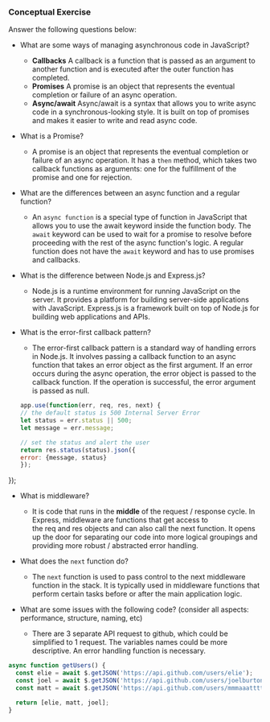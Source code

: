 ### Conceptual Exercise

Answer the following questions below:

- What are some ways of managing asynchronous code in JavaScript?
	- **Callbacks** A callback is a function that is passed as an argument to another function and is executed after the outer function has completed. 
	- **Promises** A promise is an object that represents the eventual completion or failure of an async operation.
	- **Async/await** Async/await is a syntax that allows you to write async code in a synchronous-looking style. It is built on top of promises and makes it easier to write and read async code.

- What is a Promise?
	- A promise is an object that represents the eventual completion or failure of an async operation. It has a `then` method, which takes two callback functions as arguments: one for the fulfillment of the promise and one for rejection.

- What are the differences between an async function and a regular function?
	- An `async function` is a special type of function in JavaScript that allows you to use the await keyword inside the function body. The `await` keyword can be used to wait for a promise to resolve before proceeding with the rest of the async function's logic. A regular function does not have the `await` keyword and has to use promises and callbacks.

- What is the difference between Node.js and Express.js?
	- Node.js is a runtime environment for running JavaScript on the server. It provides a platform for building server-side applications with JavaScript. Express.js is a framework built on top of Node.js for building web applications and APIs.

- What is the error-first callback pattern?
	- The error-first callback pattern is a standard way of handling errors in Node.js. It involves passing a callback function to an async function that takes an error object as the first argument. If an error occurs during the async operation, the error object is passed to the callback function. If the operation is successful, the error argument is passed as null.
	
	```js
	app.use(function(err, req, res, next) {
  // the default status is 500 Internal Server Error
  let status = err.status || 500;
  let message = err.message;
  
  // set the status and alert the user
  return res.status(status).json({
    error: {message, status}
  });
});

- What is middleware?
	- It is code that runs in the **middle** of the request / response cycle. In Express, middleware are functions that get access to the req and res objects and can also call the next function. It opens up the door for separating our code into more logical groupings and providing more robust / abstracted error handling.

- What does the `next` function do?
	- The `next` function is used to pass control to the next middleware function in the stack. It is typically used in middleware functions that perform certain tasks before or after the main application logic.

- What are some issues with the following code? (consider all aspects: performance, structure, naming, etc)
	- There are 3 separate API request to github, which could be simplified to 1 request. The variables names could be more descriptive. An error handling function is necessary.

```js
async function getUsers() {
  const elie = await $.getJSON('https://api.github.com/users/elie');
  const joel = await $.getJSON('https://api.github.com/users/joelburton');
  const matt = await $.getJSON('https://api.github.com/users/mmmaaatttttt');

  return [elie, matt, joel];
}

